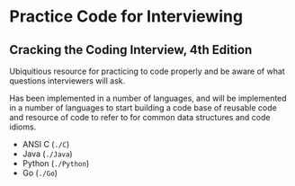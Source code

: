 # Practice Code for Interviewing
## Cracking the Coding Interview, 4th Edition
Ubiquitious resource for practicing to code properly and be aware of what 
questions interviewers will ask.

Has been implemented in a number of languages, and will be implemented in a 
number of languages to start building a code base of reusable code and resource 
of code to refer to for common data structures and code idioms.

  * ANSI C (`./C`)
  * Java (`./Java`)
  * Python (`./Python`)
  * Go (`./Go`)